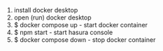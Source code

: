 1. install docker desktop
2. open (run) docker desktop
3. $ docker compose up - start docker container
4. $ npm start - start hasura console
5. $ docker compose down - stop docker container
